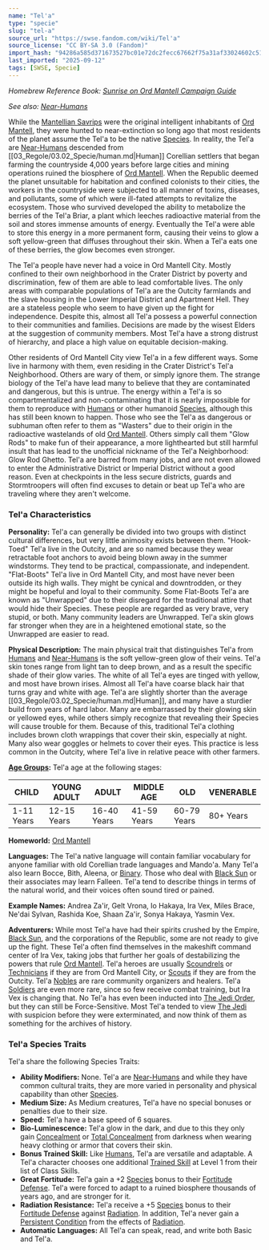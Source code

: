 ```yaml
---
name: "Tel'a"
type: "specie"
slug: "tel-a"
source_url: "https://swse.fandom.com/wiki/Tel'a"
source_license: "CC BY-SA 3.0 (Fandom)"
import_hash: "94286a585d371673527bc01e72dc2fecc67662f75a31af33024602c510799ebd"
last_imported: "2025-09-12"
tags: [SWSE, Specie]
---
```

*Homebrew Reference Book: [Sunrise on Ord Mantell Campaign Guide](https://swse.fandom.com/wiki/Sunrise_on_Ord_Mantell_Campaign_Guide)*

*See also: [Near-Humans](https://swse.fandom.com/wiki/Near-Humans)*

While the [Mantellian Savrips](https://swse.fandom.com/wiki/Mantellian_Savrips) were the original intelligent inhabitants of [Ord Mantell](https://swse.fandom.com/wiki/Ord_Mantell), they were hunted to near-extinction so long ago that most residents of the planet assume the Tel'a to be the native [Species](https://swse.fandom.com/wiki/Species). In reality, the Tel'a are [Near-Humans](https://swse.fandom.com/wiki/Near-Humans) descended from [[03_Regole/03.02_Specie/human.md|Human]] Corellian settlers that began farming the countryside 4,000 years before large cities and mining operations ruined the biosphere of [Ord Mantell](https://swse.fandom.com/wiki/Ord_Mantell). When the Republic deemed the planet unsuitable for habitation and confined colonists to their cities, the workers in the countryside were subjected to all manner of toxins, diseases, and pollutants, some of which were ill-fated attempts to revitalize the ecosystem. Those who survived developed the ability to metabolize the berries of the Tel'a Briar, a plant which leeches radioactive material from the soil and stores immense amounts of energy. Eventually the Tel'a were able to store this energy in a more permanent form, causing their veins to glow a soft yellow-green that diffuses throughout their skin. When a Tel'a eats one of these berries, the glow becomes even stronger.

The Tel'a people have never had a voice in Ord Mantell City. Mostly confined to their own neighborhood in the Crater District by poverty and discrimination, few of them are able to lead comfortable lives. The only areas with comparable populations of Tel'a are the Outcity farmlands and the slave housing in the Lower Imperial District and Apartment Hell. They are a stateless people who seem to have given up the fight for independence. Despite this, almost all Tel'a possess a powerful connection to their communities and families. Decisions are made by the wisest Elders at the suggestion of community members. Most Tel'a have a strong distrust of hierarchy, and place a high value on equitable decision-making.

Other residents of Ord Mantell City view Tel'a in a few different ways. Some live in harmony with them, even residing in the Crater District's Tel'a Neighborhood. Others are wary of them, or simply ignore them. The strange biology of the Tel'a have lead many to believe that they are contaminated and dangerous, but this is untrue. The energy within a Tel'a is so compartmentalized and non-contaminating that it is nearly impossible for them to reproduce with [Humans](https://swse.fandom.com/wiki/Humans) or other humanoid [Species](https://swse.fandom.com/wiki/Species), although this has still been known to happen. Those who see the Tel'a as dangerous or subhuman often refer to them as "Wasters" due to their origin in the radioactive wastelands of old [Ord Mantell](https://swse.fandom.com/wiki/Ord_Mantell). Others simply call them "Glow Rods" to make fun of their appearance, a more lighthearted but still harmful insult that has lead to the unofficial nickname of the Tel'a Neighborhood: Glow Rod Ghetto. Tel'a are barred from many jobs, and are not even allowed to enter the Administrative District or Imperial District without a good reason. Even at checkpoints in the less secure districts, guards and Stormtroopers will often find excuses to detain or beat up Tel'a who are traveling where they aren't welcome.
### Tel'a Characteristics
**Personality:** Tel'a can generally be divided into two groups with distinct cultural differences, but very little animosity exists between them. "Hook-Toed" Tel'a live in the Outcity, and are so named because they wear retractable foot anchors to avoid being blown away in the summer windstorms. They tend to be practical, compassionate, and independent. "Flat-Boots" Tel'a live in Ord Mantell City, and most have never been outside its high walls. They might be cynical and downtrodden, or they might be hopeful and loyal to their community. Some Flat-Boots Tel'a are known as "Unwrapped" due to their disregard for the traditional attire that would hide their Species. These people are regarded as very brave, very stupid, or both. Many community leaders are Unwrapped. Tel'a skin glows far stronger when they are in a heightened emotional state, so the Unwrapped are easier to read.

**Physical Description:** The main physical trait that distinguishes Tel'a from [Humans](https://swse.fandom.com/wiki/Humans) and [Near-Humans](https://swse.fandom.com/wiki/Near-Humans) is the soft yellow-green glow of their veins. Tel'a skin tones range from light tan to deep brown, and as a result the specific shade of their glow varies. The white of all Tel'a eyes are tinged with yellow, and most have brown irises. Almost all Tel'a have coarse black hair that turns gray and white with age. Tel'a are slightly shorter than the average [[03_Regole/03.02_Specie/human.md|Human]], and many have a sturdier build from years of hard labor. Many are embarrassed by their glowing skin or yellowed eyes, while others simply recognize that revealing their Species will cause trouble for them. Because of this, traditional Tel'a clothing includes brown cloth wrappings that cover their skin, especially at night. Many also wear goggles or helmets to cover their eyes. This practice is less common in the Outcity, where Tel'a live in relative peace with other farmers.

**[Age Groups](https://swse.fandom.com/wiki/Age_Groups):** Tel'a age at the following stages:

| CHILD | YOUNG ADULT | ADULT | MIDDLE AGE | OLD | VENERABLE |
| --- | --- | --- | --- | --- | --- |
| 1-11 Years | 12-15 Years | 16-40 Years | 41-59 Years | 60-79 Years | 80+ Years |

**Homeworld:** [Ord Mantell](https://swse.fandom.com/wiki/Ord_Mantell)

**Languages:** The Tel'a native language will contain familiar vocabulary for anyone familiar with old Corellian trade languages and Mando'a. Many Tel'a also learn Bocce, Bith, Aleena, or [Binary](https://swse.fandom.com/wiki/Binary). Those who deal with [Black Sun](https://swse.fandom.com/wiki/Black_Sun) or their associates may learn Falleen. Tel'a tend to describe things in terms of the natural world, and their voices often sound tired or pained.

**Example Names:** Andrea Za'ir, Gelt Vrona, Io Hakaya, Ira Vex, Miles Brace, Ne'dai Sylvan, Rashida Koe, Shaan Za'ir, Sonya Hakaya, Yasmin Vex.

**Adventurers:** While most Tel'a have had their spirits crushed by the Empire, [Black Sun](https://swse.fandom.com/wiki/Black_Sun), and the corporations of the Republic, some are not ready to give up the fight. These Tel'a often find themselves in the makeshift command center of Ira Vex, taking jobs that further her goals of destabilizing the powers that rule [Ord Mantell](https://swse.fandom.com/wiki/Ord_Mantell). Tel'a heroes are usually [Scoundrels](https://swse.fandom.com/wiki/Scoundrels) or [Technicians](https://swse.fandom.com/wiki/Technicians) if they are from Ord Mantell City, or [Scouts](https://swse.fandom.com/wiki/Scouts) if they are from the Outcity. Tel'a [Nobles](https://swse.fandom.com/wiki/Nobles) are rare community organizers and healers. Tel'a [Soldiers](https://swse.fandom.com/wiki/Soldiers) are even more rare, since so few receive combat training, but Ira Vex is changing that. No Tel'a has even been inducted into [The Jedi Order](https://swse.fandom.com/wiki/The_Jedi_Order), but they can still be Force-Sensitive. Most Tel'a tended to view [The Jedi](https://swse.fandom.com/wiki/The_Jedi) with suspicion before they were exterminated, and now think of them as something for the archives of history.
### Tel'a Species Traits
Tel'a share the following Species Traits:

- **Ability Modifiers:** None. Tel'a are [Near-Humans](https://swse.fandom.com/wiki/Near-Humans) and while they have common cultural traits, they are more varied in personality and physical capability than other [Species](https://swse.fandom.com/wiki/Species).
- **Medium Size:** As Medium creatures, Tel'a have no special bonuses or penalties due to their size.
- **Speed:** Tel'a have a base speed of 6 squares.
- **Bio-Luminescence:** Tel'a glow in the dark, and due to this they only gain [Concealment](https://swse.fandom.com/wiki/Concealment) or [Total Concealment](https://swse.fandom.com/wiki/Total_Concealment) from darkness when wearing heavy clothing or armor that covers their skin.
- **Bonus Trained Skill:** Like [Humans](https://swse.fandom.com/wiki/Humans), Tel'a are versatile and adaptable. A Tel'a character chooses one additional [Trained Skill](https://swse.fandom.com/wiki/Trained_Skill) at Level 1 from their list of Class Skills.
- **Great Fortitude:** Tel'a gain a +2 [Species](https://swse.fandom.com/wiki/Species) bonus to their [Fortitude Defense](https://swse.fandom.com/wiki/Fortitude_Defense). Tel'a were forced to adapt to a ruined biosphere thousands of years ago, and are stronger for it.
- **Radiation Resistance:** Tel'a receive a +5 [Species](https://swse.fandom.com/wiki/Species) bonus to their [Fortitude Defense](https://swse.fandom.com/wiki/Fortitude_Defense) against [Radiation](https://swse.fandom.com/wiki/Radiation). In addition, Tel'a never gain a [Persistent Condition](https://swse.fandom.com/wiki/Persistent_Condition) from the effects of [Radiation](https://swse.fandom.com/wiki/Radiation).
- **Automatic Languages:** All Tel'a can speak, read, and write both Basic and Tel'a.